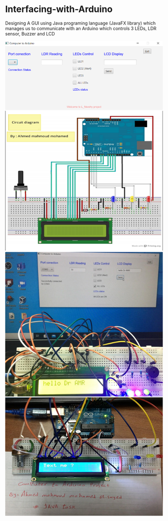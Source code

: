 # Interfacing-with-Arduino
Designing A GUI using Java programing language (JavaFX library) which manages us to communicate with an Arduino which controls 3 LEDs, LDR sensor, Buzzer and LCD





<img src="Screenshot.png">




<img src="Screenshots/Screenshot -2.png">





<img src="Screenshots/Screenshot -1.png">




<img src="Screenshots/Screenshot -3.png">
